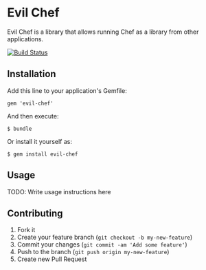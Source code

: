 # Evil Chef

Evil Chef is a library that allows running Chef as a library from other applications.

[![Build Status](https://travis-ci.org/avishai-ish-shalom/evil-chef.png)](https://travis-ci.org/avishai-ish-shalom/evil-chef)

## Installation

Add this line to your application's Gemfile:

    gem 'evil-chef'

And then execute:

    $ bundle

Or install it yourself as:

    $ gem install evil-chef

## Usage

TODO: Write usage instructions here

## Contributing

1. Fork it
2. Create your feature branch (`git checkout -b my-new-feature`)
3. Commit your changes (`git commit -am 'Add some feature'`)
4. Push to the branch (`git push origin my-new-feature`)
5. Create new Pull Request
